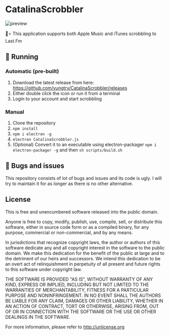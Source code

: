 # CatalinaScrobbler
![preview](https://github.com/yungtry/CatalinaScrobbler/blob/dev/test/screenshot.png?raw=true)

🎵⭐ This application supports both Apple Music and iTunes scrobbling to Last.Fm

## 🔧 Running
### Automatic (pre-built)
1. Download the latest release from here: https://github.com/yungtry/CatalinaScrobbler/releases
2. Either double click the icon or run it from a terminal
3. Login to your account and start scrobbling

### Manual
1. Clone the repository
2. ```npm install```
3. ```npm i electron -g```
4. ```electron CatalinaScrobbler.js```
5. (Optional) Convert it to an executable using electron-packager ```npm i electron-packager -g``` and then ```sh scripts/build.sh```

## 🐛 Bugs and issues
This repository consists of lot of bugs and issues and its code is ugly. I will try to maintain it for as longer as there is no other alternative.

## License
This is free and unencumbered software released into the public domain.

Anyone is free to copy, modify, publish, use, compile, sell, or
distribute this software, either in source code form or as a compiled
binary, for any purpose, commercial or non-commercial, and by any
means.

In jurisdictions that recognize copyright laws, the author or authors
of this software dedicate any and all copyright interest in the
software to the public domain. We make this dedication for the benefit
of the public at large and to the detriment of our heirs and
successors. We intend this dedication to be an overt act of
relinquishment in perpetuity of all present and future rights to this
software under copyright law.

THE SOFTWARE IS PROVIDED "AS IS", WITHOUT WARRANTY OF ANY KIND,
EXPRESS OR IMPLIED, INCLUDING BUT NOT LIMITED TO THE WARRANTIES OF
MERCHANTABILITY, FITNESS FOR A PARTICULAR PURPOSE AND NONINFRINGEMENT.
IN NO EVENT SHALL THE AUTHORS BE LIABLE FOR ANY CLAIM, DAMAGES OR
OTHER LIABILITY, WHETHER IN AN ACTION OF CONTRACT, TORT OR OTHERWISE,
ARISING FROM, OUT OF OR IN CONNECTION WITH THE SOFTWARE OR THE USE OR
OTHER DEALINGS IN THE SOFTWARE.

For more information, please refer to <http://unlicense.org>
